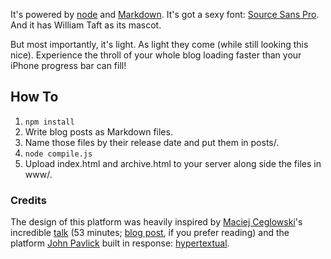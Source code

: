 It's powered by [node](http://nodejs.org) and [Markdown](https://daringfireball.net/projects/markdown/ "GitHub flavored"). It's got a sexy font: [Source Sans Pro](http://github.com/adobe-fonts/source-sans-pro). And it has William Taft as its mascot.

But most importantly, it's light. As light they come (while still looking this nice). Experience the throll of your whole blog loading faster than your iPhone progress bar can fill!

## How To

1. `npm install`
2. Write blog posts as Markdown files.
3. Name those files by their release date and put them in posts/.
4. `node compile.js`
5. Upload index.html and archive.html to your server along side the files in www/.

### Credits

The design of this platform was heavily inspired by [Maciej Ceglowski](https://twitter.com/baconmeteor)'s incredible [talk]() (53 minutes; [blog post](http://idlewords.com/talks/website_obesity.htm), if you prefer reading) and the platform [John Pavlick](https://twitter.com/angrysql) built in response: [hypertextual](http://hypertextual.herokuapp.com/).
